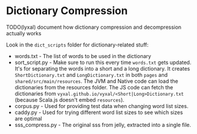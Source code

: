 # Dictionary Compression

TODO(lyxal) document how dictionary compression and decompression actually works

Look in the `dict_scripts` folder for dictionary-related stuff:

- words.txt - The list of words to be used in the dictionary
- sort_script.py - Make sure to run this every time `words.txt` gets updated.
  It's for separating the words into a short and a long dictionary.
  It creates `ShortDictionary.txt` and `LongDictionary.txt` in both `pages` and
  `shared/src/main/resources`. The JVM and Native code can load the dictionaries
  from the resources folder. The JS code can fetch the dictionaries from
  `vyxal.github.io/vyxal/<Short|Long>Dictionary.txt` (because Scala.js doesn't
  embed `resources`).
- corpus.py - Used for providing test data when changing word list sizes.
- caddy.py - Used for trying different word list sizes to see which sizes are optimal
- sss_compress.py - The original sss from jelly, extracted into a single file.
